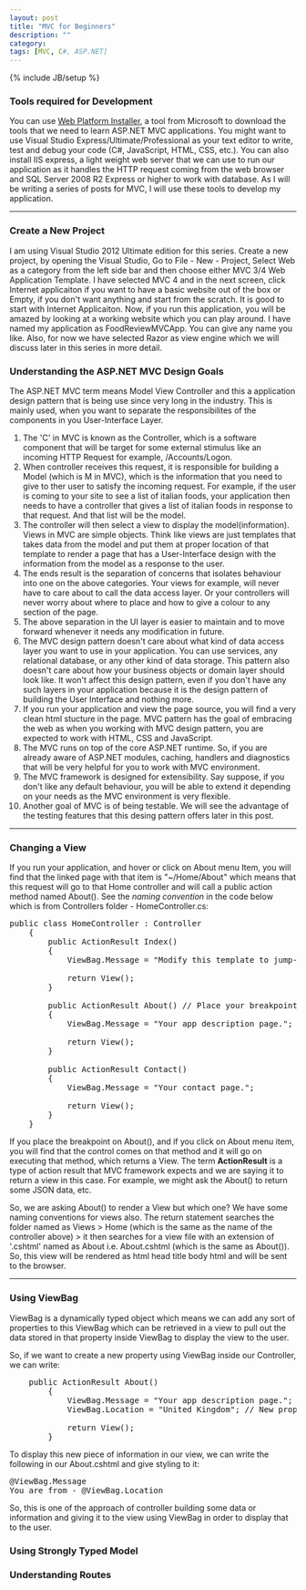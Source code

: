 ```yaml
---
layout: post
title: "MVC for Beginners"
description: ""
category: 
tags: [MVC, C#, ASP.NET]
---
```

{% include JB/setup %}


### Tools required for Development      

You can use [Web Platform Installer](http://www.google.com), a tool from Microsoft to download the tools that we need to learn ASP.NET MVC applications. You might want to use Visual Studio Express/Ultimate/Professional as your text editor to write, test and debug your code (C#, JavaScript, HTML, CSS, etc.). You can also install IIS express, a light weight web server that we can use to run our application as it handles the HTTP request coming from the web browser and SQL Server 2008 R2 Express or higher to work with database. As I will be writing a series of posts for MVC, I will use these tools to develop my application.

* * *

### Create a New Project
I am using Visual Studio 2012 Ultimate edition for this series. Create a new project, by opening the Visual Studio, Go to File - New - Project, Select Web as a category from the left side bar and then choose either MVC 3/4 Web Application Template. I have selected MVC 4 and in the next screen, click Internet applicaiton if you want to have a basic website out of the box or Empty, if you don't want anything and start from the scratch. It is good to start with Internet Applicaiton. Now, if you run this application, you will be amazed by looking at a working website which you can play around. I have named my application as FoodReviewMVCApp. You can give any name you like. Also, for now we have selected Razor as view engine which we will discuss later in this series in more detail.

### Understanding the ASP.NET MVC Design Goals
The ASP.NET MVC term means Model View Controller and this a application design pattern that is being use since very long in the industry. This is mainly used, when you want to separate the responsibilites of the components in you User-Interface Layer.  

1. The 'C' in MVC is known as the Controller, which is a software component that will be target for some external stimulus like an incoming HTTP Request for example, /Accounts/Logon.
2. When controller receives this request, it is responsible for building a Model (which is M in MVC), which is the information that you need to give to ther user to satisfy the incoming request. For example, if the user is coming to your site to see a list of italian foods, your application then needs to have a controller that gives a list of italian foods in response to that request. And that list will be the model.
3. The controller will then select a view to display the model(information). Views in MVC are simple objects. Think like views are just templates that takes data from the model and put them at proper location of that template to render a page that has a User-Interface design with the information from the model as a response to the user.
4. The ends result is the separation of concerns that isolates behaviour into one on the above categories. Your views for example, will never have to care about to call the data access layer. Or your controllers will never worry about where to place and how to give a colour to any section of the page.
5. The above separation in the UI layer is easier to maintain and to move forward whenever it needs any modification in future.
6. The MVC design pattern doesn't care about what kind of data access layer you want to use in your application. You can use services, any relational database, or any other kind of data storage. This pattern also doesn't care about how your business objects or domain layer should look like. It won't affect this design pattern, even if you don't have any such layers in your application because it is the design pattern of building the User Interface and nothing more.
7. If you run your application and view the page source, you will find a very clean html stucture in the page. MVC pattern has the goal of embracing the web as when you working with MVC design pattern, you are expected to work with HTML, CSS and JavaScript.
8. The MVC runs on top of the core ASP.NET runtime. So, if you are already aware of ASP.NET modules, caching, handlers and diagnostics that will be very helpful for you to work with MVC environment. 
9. The MVC framework is designed for extensibility. Say suppose, if you don't like any default behaviour, you will be able to extend it depending on your needs as the MVC environment is very flexible.
10. Another goal of MVC is of being testable. We will see the advantage of the testing features that this desing pattern offers later in this post.
* * *

### Changing a View
If you run your application, and hover or click on About menu Item, you will find that the linked page with that item is "~/Home/About" which means that this request will go to that Home controller and will call a public action method named About(). See the *naming convention* in the code below which is from Controllers folder - HomeController.cs:
<pre>
public class HomeController : Controller
    {
        public ActionResult Index()
        {
            ViewBag.Message = "Modify this template to jump-start your ASP.NET MVC application.";

            return View();
        }

        public ActionResult About() // Place your breakpoint here
        {
            ViewBag.Message = "Your app description page.";

            return View();
        }

        public ActionResult Contact()
        {
            ViewBag.Message = "Your contact page.";

            return View();
        }
    }
</pre>

If you place the breakpoint on About(), and if you click on About menu item, you will find that the control comes on that method and it will go on executing that method, which returns a View. The term **ActionResult** is a type of action result that MVC framework expects and we are saying it to return a view in this case. For example, we might ask the About() to return some JSON data, etc. 

So, we are asking About() to render a View but which one? We have some naming conventions for views also. The return statement searches the folder named as Views > Home (which is the same as the name of the controller above) > it then searches for a view file with an extension of '.cshtml' named as About i.e. About.cshtml (which is the same as About()). So, this view will be rendered as html head title body html and will be sent to the browser.
* * *

### Using ViewBag

ViewBag is a dynamically typed object which means we can add any sort of properties to this ViewBag which can be retrieved in a view to pull out the data stored in that property inside ViewBag to display the view to the user.

So, if we want to create a new property using ViewBag inside our Controller, we can write: 

<pre>
	public ActionResult About()
        {
            ViewBag.Message = "Your app description page.";
            ViewBag.Location = "United Kingdom"; // New property

            return View();
        }
</pre>

To display this new piece of information in our view, we can write the following in our About.cshtml and give styling to it:

<pre>
@ViewBag.Message
You are from - @ViewBag.Location
</pre>

So, this is one of the approach of controller building some data or information and giving it to the view using ViewBag in order to display that to the user. 

### Using Strongly Typed Model
### Understanding Routes



